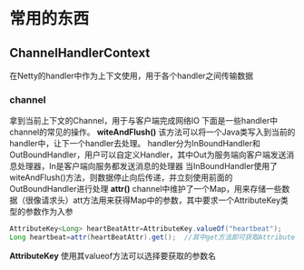 # 常用的东西
## ChannelHandlerContext
在Netty的handler中作为上下文使用，用于各个handler之间传输数据
### channel
拿到当前上下文的Channel，用于与客户端完成网络IO
下面是一些handler中channel的常见的操作。
**witeAndFlush()**
该方法可以将一个Java类写入到当前的handler中，让下一个handler去处理。
handler分为InBoundHandler和OutBoundHandler，用户可以自定义Handler，其中Out为服务端向客户端发送消息处理器，In是客户端向服务都发送消息的处理器
当InBoundHandler使用了witeAndFlush()方法，则数据停止向后传递，并立刻使用前面的OutBoundHandler进行处理
**attr()**
channel中维护了一个Map，用来存储一些数据（很像请求头）att方法用来获得Map中的参数，其中要求一个AttributeKey类型的参数作为入参
```java
AttributeKey<Long> heartBeatAttr=AttributeKey.valueOf("heartbeat");
Long heartbeat=attr(heartBeatAttr).get();  //其中get方法即可获取Attribute的值
```
**AttributeKey**
使用其valueof方法可以选择要获取的参数名
